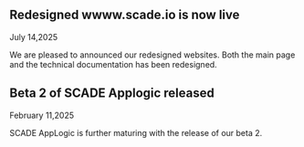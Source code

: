 ## Redesigned wwww.scade.io is now live
July 14,2025

We are pleased to announced our redesigned websites. Both the main page and the technical documentation has been redesigned. 

## Beta 2 of SCADE Applogic released
February 11,2025

SCADE AppLogic is further maturing with the release of our beta 2.
